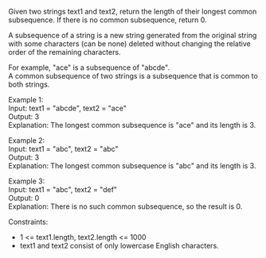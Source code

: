 Given two strings text1 and text2, return the length of their longest common subsequence. If there is no common subsequence, return 0.

A subsequence of a string is a new string generated from the original string with some characters (can be none) deleted without changing the relative order of the remaining characters.

For example, "ace" is a subsequence of "abcde".  
A common subsequence of two strings is a subsequence that is common to both strings.

Example 1:  
Input: text1 = "abcde", text2 = "ace"  
Output: 3  
Explanation: The longest common subsequence is "ace" and its length is 3.

Example 2:  
Input: text1 = "abc", text2 = "abc"  
Output: 3  
Explanation: The longest common subsequence is "abc" and its length is 3.

Example 3:  
Input: text1 = "abc", text2 = "def"  
Output: 0  
Explanation: There is no such common subsequence, so the result is 0.

Constraints:

- 1 <= text1.length, text2.length <= 1000
- text1 and text2 consist of only lowercase English characters.
